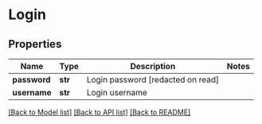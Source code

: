 # Login

## Properties
Name | Type | Description | Notes
------------ | ------------- | ------------- | -------------
**password** | **str** | Login password [redacted on read] | 
**username** | **str** | Login username | 

[[Back to Model list]](../README.md#documentation-for-models) [[Back to API list]](../README.md#documentation-for-api-endpoints) [[Back to README]](../README.md)


